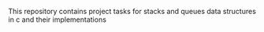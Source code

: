 This repository contains project tasks for stacks and queues data structures in c and their implementations
